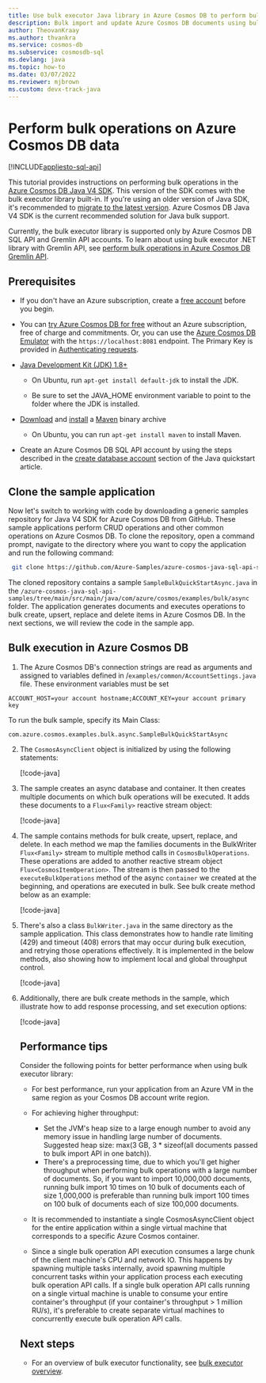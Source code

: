 ```yaml
---
title: Use bulk executor Java library in Azure Cosmos DB to perform bulk import and update operations
description: Bulk import and update Azure Cosmos DB documents using bulk executor Java library
author: TheovanKraay
ms.author: thvankra
ms.service: cosmos-db
ms.subservice: cosmosdb-sql
ms.devlang: java
ms.topic: how-to
ms.date: 03/07/2022
ms.reviewer: mjbrown
ms.custom: devx-track-java
---
```


# Perform bulk operations on Azure Cosmos DB data
[!INCLUDE[appliesto-sql-api](../includes/appliesto-sql-api.md)]

This tutorial provides instructions on performing bulk operations in the [Azure Cosmos DB Java V4 SDK](sql-api-sdk-java-v4.md). This version of the SDK comes with the bulk executor library built-in. If you're using an older version of Java SDK, it's recommended to [migrate to the latest version](migrate-java-v4-sdk.md). Azure Cosmos DB Java V4 SDK is the current recommended solution for Java bulk support. 

Currently, the bulk executor library is supported only by Azure Cosmos DB SQL API and Gremlin API accounts. To learn about using bulk executor .NET library with Gremlin API, see [perform bulk operations in Azure Cosmos DB Gremlin API](../graph/bulk-executor-graph-dotnet.md).


## Prerequisites

* If you don't have an Azure subscription, create a [free account](https://azure.microsoft.com/free/?ref=microsoft.com&utm_source=microsoft.com&utm_medium=docs&utm_campaign=visualstudio) before you begin.  

* You can [try Azure Cosmos DB for free](../try-free.md) without an Azure subscription, free of charge and commitments. Or, you can use the [Azure Cosmos DB Emulator](../local-emulator.md) with  the `https://localhost:8081` endpoint. The Primary Key is provided in [Authenticating requests](../local-emulator.md#authenticate-requests).  

* [Java Development Kit (JDK) 1.8+](/java/azure/jdk/)  
  - On Ubuntu, run `apt-get install default-jdk` to install the JDK.  

  - Be sure to set the JAVA_HOME environment variable to point to the folder where the JDK is installed.

* [Download](https://maven.apache.org/download.cgi) and [install](https://maven.apache.org/install.html) a [Maven](https://maven.apache.org/) binary archive  
  
  - On Ubuntu, you can run `apt-get install maven` to install Maven.

* Create an Azure Cosmos DB SQL API account by using the steps described in the [create database account](create-sql-api-java.md#create-a-database-account) section of the Java quickstart article.

## Clone the sample application

Now let's switch to working with code by downloading a generic samples repository for Java V4 SDK for Azure Cosmos DB from GitHub. These sample applications perform CRUD operations and other common operations on Azure Cosmos DB. To clone the repository, open a command prompt, navigate to the directory where you want to copy the application and run the following command:

```bash
 git clone https://github.com/Azure-Samples/azure-cosmos-java-sql-api-samples 
```

The cloned repository contains a sample `SampleBulkQuickStartAsync.java` in the `/azure-cosmos-java-sql-api-samples/tree/main/src/main/java/com/azure/cosmos/examples/bulk/async` folder. The application generates documents and executes operations to bulk create, upsert, replace and delete items in Azure Cosmos DB. In the next sections, we will review the code in the sample app. 

## Bulk execution in Azure Cosmos DB

1. The Azure Cosmos DB's connection strings are read as arguments and assigned to variables defined in /`examples/common/AccountSettings.java` file. These environment variables must be set

```
ACCOUNT_HOST=your account hostname;ACCOUNT_KEY=your account primary key
```

To run the bulk sample, specify its Main Class: 

```
com.azure.cosmos.examples.bulk.async.SampleBulkQuickStartAsync
```

2. The `CosmosAsyncClient` object is initialized by using the following statements:  

    [!code-java[](~/azure-cosmos-java-sql-api-samples/src/main/java/com/azure/cosmos/examples/bulk/async/SampleBulkQuickStartAsync.java?name=CreateAsyncClient)]


3. The sample creates an async database and container. It then creates multiple documents on which bulk operations will be executed. It adds these documents to a `Flux<Family>` reactive stream object:

    [!code-java[](~/azure-cosmos-java-sql-api-samples/src/main/java/com/azure/cosmos/examples/bulk/async/SampleBulkQuickStartAsync.java?name=AddDocsToStream)]


4. The sample contains methods for bulk create, upsert, replace, and delete. In each method we map the families documents in the BulkWriter `Flux<Family>` stream to multiple method calls in `CosmosBulkOperations`. These operations are added to another reactive stream object `Flux<CosmosItemOperation>`. The stream is then passed to the `executeBulkOperations` method of the async `container` we created at the beginning, and operations are executed in bulk. See bulk create method below as an example:

    [!code-java[](~/azure-cosmos-java-sql-api-samples/src/main/java/com/azure/cosmos/examples/bulk/async/SampleBulkQuickStartAsync.java?name=BulkCreateItems)]


5. There's also a class `BulkWriter.java` in the same directory as the sample application. This class demonstrates how to handle rate limiting (429) and timeout (408) errors that may occur during bulk execution, and retrying those operations effectively. It is implemented in the below methods, also showing how to implement local and global throughput control.

    [!code-java[](~/azure-cosmos-java-sql-api-samples/src/main/java/com/azure/cosmos/examples/bulk/async/SampleBulkQuickStartAsync.java?name=BulkWriterAbstraction)]


6. Additionally, there are bulk create methods in the sample, which illustrate how to add response processing, and set execution options:

    [!code-java[](~/azure-cosmos-java-sql-api-samples/src/main/java/com/azure/cosmos/examples/bulk/async/SampleBulkQuickStartAsync.java?name=BulkCreateItemsWithResponseProcessingAndExecutionOptions)]


   <!-- The importAll method accepts the following parameters:
 
   |**Parameter**  |**Description**  |
   |---------|---------|
   |isUpsert    |   A flag to enable upsert of the documents. If a document with given ID already exists, it's updated.  |
   |disableAutomaticIdGeneration     |   A flag to disable automatic generation of ID. By default, it is set to true.   |
   |maxConcurrencyPerPartitionRange    |  The maximum degree of concurrency per partition key range. The default value is 20.  |

   **Bulk import response object definition**
   The result of the bulk import API call contains the following get methods:

   |**Parameter**  |**Description**  |
   |---------|---------|
   |int getNumberOfDocumentsImported()  |   The total number of documents that were successfully imported out of the documents supplied to the bulk import API call.      |
   |double getTotalRequestUnitsConsumed()   |  The total request units (RU) consumed by the bulk import API call.       |
   |Duration getTotalTimeTaken()   |    The total time taken by the bulk import API call to complete execution.     |
   |List\<Exception> getErrors() |  Gets the list of errors if some documents out of the batch supplied to the bulk import API call failed to get inserted.       |
   |List\<Object> getBadInputDocuments()  |    The list of bad-format documents that were not successfully imported in the bulk import API call. User should fix the documents returned and retry import. Bad-formatted documents include documents whose ID value is not a string (null or any other datatype is considered invalid).     |

<!-- 5. After you have the bulk import application ready, build the command-line tool from source by using the 'mvn clean package' command. This command generates a jar file in the target folder:  

   ```bash
   mvn clean package
   ```

6. After the target dependencies are generated, you can invoke the bulk importer application by using the following command:  

   ```bash
   java -Xmx12G -jar bulkexecutor-sample-1.0-SNAPSHOT-jar-with-dependencies.jar -serviceEndpoint *<Fill in your Azure Cosmos DB's endpoint>*  -masterKey *<Fill in your Azure Cosmos DB's primary key>* -databaseId bulkImportDb -collectionId bulkImportColl -operation import -shouldCreateCollection -collectionThroughput 1000000 -partitionKey /profileid -maxConnectionPoolSize 6000 -numberOfDocumentsForEachCheckpoint 1000000 -numberOfCheckpoints 10
   ```

   The bulk importer creates a new database and a collection with the database name, collection name, and throughput values specified in the App.config file. 

## Bulk update data in Azure Cosmos DB

You can update existing documents by using the BulkUpdateAsync API. In this example, you will set the Name field to a new value and remove the Description field from the existing documents. For the full set of supported field update operations, see [API documentation](/java/api/com.microsoft.azure.documentdb.bulkexecutor). 

1. Defines the update items along with corresponding field update operations. In this example, you will use SetUpdateOperation to update the Name field and UnsetUpdateOperation to remove the Description field from all the documents. You can also perform other operations like increment a document field by a specific value, push specific values into an array field, or remove a specific value from an array field. To learn about different methods provided by the bulk update API, see the [API documentation](/java/api/com.microsoft.azure.documentdb.bulkexecutor).  

   ```java
   SetUpdateOperation<String> nameUpdate = new SetUpdateOperation<>("Name","UpdatedDocValue");
   UnsetUpdateOperation descriptionUpdate = new UnsetUpdateOperation("description");

   ArrayList<UpdateOperationBase> updateOperations = new ArrayList<>();
   updateOperations.add(nameUpdate);
   updateOperations.add(descriptionUpdate);

   List<UpdateItem> updateItems = new ArrayList<>(cfg.getNumberOfDocumentsForEachCheckpoint());
   IntStream.range(0, cfg.getNumberOfDocumentsForEachCheckpoint()).mapToObj(j -> {                        
    return new UpdateItem(Long.toString(prefix + j), Long.toString(prefix + j), updateOperations);
    }).collect(Collectors.toCollection(() -> updateItems));
   ```

2. Call the updateAll API that generates random documents to be then bulk imported into an Azure Cosmos container. You can configure the command-line configurations to be passed in CmdLineConfiguration.java file.

   ```java
   BulkUpdateResponse bulkUpdateResponse = bulkExecutor.updateAll(updateItems, null)
   ```

   The bulk update API accepts a collection of items to be updated. Each update item specifies the list of field update operations to be performed on a document identified by an ID and a partition key value. for more information, see the [API documentation](/java/api/com.microsoft.azure.documentdb.bulkexecutor):

   ```java
   public BulkUpdateResponse updateAll(
        Collection<UpdateItem> updateItems,
        Integer maxConcurrencyPerPartitionRange) throws DocumentClientException;
   ```

   The updateAll method accepts the following parameters:

   |**Parameter** |**Description** |
   |---------|---------|
   |maxConcurrencyPerPartitionRange   |  The maximum degree of concurrency per partition key range. The default value is 20.  |
 
   **Bulk import response object definition**
   The result of the bulk import API call contains the following get methods:

   |**Parameter** |**Description**  |
   |---------|---------|
   |int getNumberOfDocumentsUpdated()  |   The total number of documents that were successfully updated out of the documents supplied to the bulk update API call.      |
   |double getTotalRequestUnitsConsumed() |  The total request units (RU) consumed by the bulk update API call.       |
   |Duration getTotalTimeTaken()  |   The total time taken by the bulk update API call to complete execution.      |
   |List\<Exception> getErrors()   |       Gets the list of operational or networking issues related to the update operation.      |
   |List\<BulkUpdateFailure> getFailedUpdates()   |       Gets the list of updates, which could not be completed along with the specific exceptions leading to the failures.|

3. After you have the bulk update application ready, build the command-line tool from source by using the 'mvn clean package' command. This command generates a jar file in the target folder:  

   ```bash
   mvn clean package
   ```

4. After the target dependencies are generated, you can invoke the bulk update application by using the following command:

   ```bash
   java -Xmx12G -jar bulkexecutor-sample-1.0-SNAPSHOT-jar-with-dependencies.jar -serviceEndpoint **<Fill in your Azure Cosmos DB's endpoint>* -masterKey **<Fill in your Azure Cosmos DB's primary key>* -databaseId bulkUpdateDb -collectionId bulkUpdateColl -operation update -collectionThroughput 1000000 -partitionKey /profileid -maxConnectionPoolSize 6000 -numberOfDocumentsForEachCheckpoint 1000000 -numberOfCheckpoints 10
   ``` -->

## Performance tips 

Consider the following points for better performance when using bulk executor library:

* For best performance, run your application from an Azure VM in the same region as your Cosmos DB account write region.  
* For achieving higher throughput:  

   * Set the JVM's heap size to a large enough number to avoid any memory issue in handling large number of documents. Suggested heap size: max(3 GB, 3 * sizeof(all documents passed to bulk import API in one batch)).  
   * There's a preprocessing time, due to which you'll get higher throughput when performing bulk operations with a large number of documents. So, if you want to import 10,000,000 documents, running bulk import 10 times on 10 bulk of documents each of size 1,000,000 is preferable than running bulk import 100 times on 100 bulk of documents each of size 100,000 documents.  

* It is recommended to instantiate a single CosmosAsyncClient object for the entire application within a single virtual machine that corresponds to a specific Azure Cosmos container.  

* Since a single bulk operation API execution consumes a large chunk of the client machine's CPU and network IO. This happens by spawning multiple tasks internally, avoid spawning multiple concurrent tasks within your application process each executing bulk operation API calls. If a single bulk operation API calls running on a single virtual machine is unable to consume your entire container's throughput (if your container's throughput > 1 million RU/s), it's preferable to create separate virtual machines to concurrently execute bulk operation API calls.

    
## Next steps
* For an overview of bulk executor functionality, see [bulk executor overview](../bulk-executor-overview.md).